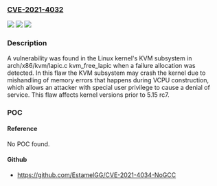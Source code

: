 ### [CVE-2021-4032](https://cve.mitre.org/cgi-bin/cvename.cgi?name=CVE-2021-4032)
![](https://img.shields.io/static/v1?label=Product&message=kernel&color=blue)
![](https://img.shields.io/static/v1?label=Version&message=n%2Fa&color=blue)
![](https://img.shields.io/static/v1?label=Vulnerability&message=CWE-459&color=brighgreen)

### Description

A vulnerability was found in the Linux kernel's KVM subsystem in arch/x86/kvm/lapic.c kvm_free_lapic when a failure allocation was detected. In this flaw the KVM subsystem may crash the kernel due to mishandling of memory errors that happens during VCPU construction, which allows an attacker with special user privilege to cause a denial of service. This flaw affects kernel versions prior to 5.15 rc7.

### POC

#### Reference
No POC found.

#### Github
- https://github.com/EstamelGG/CVE-2021-4034-NoGCC

